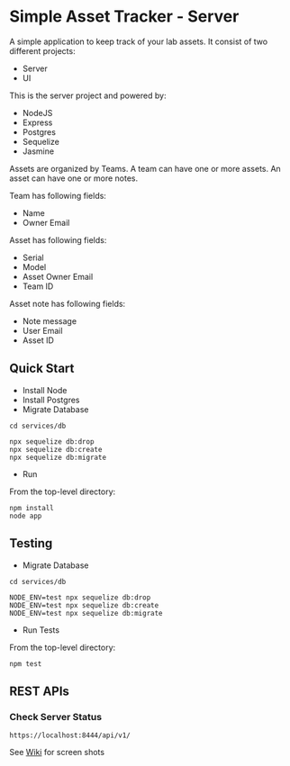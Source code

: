 # Simple Asset Tracker - Server

A simple application to keep track of your lab assets. It consist of two different projects:

* Server
* UI

This is the server project and powered by:

* NodeJS
* Express
* Postgres
* Sequelize
* Jasmine

Assets are organized by Teams. A team can have one or more assets. An asset can have one or more notes.

Team has following fields:

* Name
* Owner Email

Asset has following fields:

* Serial
* Model
* Asset Owner Email
* Team ID

Asset note has following fields:

* Note message
* User Email
* Asset ID

## Quick Start

* Install Node
* Install Postgres
* Migrate Database

```
cd services/db

npx sequelize db:drop
npx sequelize db:create
npx sequelize db:migrate
```

* Run

From the top-level directory:

```
npm install
node app
```

## Testing

* Migrate Database

```
cd services/db

NODE_ENV=test npx sequelize db:drop
NODE_ENV=test npx sequelize db:create
NODE_ENV=test npx sequelize db:migrate
```

* Run Tests

From the top-level directory:

```
npm test
```

## REST APIs

### Check Server Status

```
https://localhost:8444/api/v1/
```

See [Wiki](https://github.com/sendtorrk/sat_srv/wiki) for screen shots
